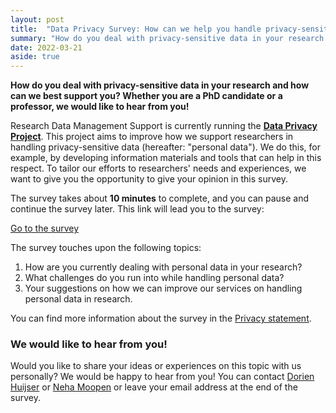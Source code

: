 ```yaml
---
layout: post
title:  "Data Privacy Survey: How can we help you handle privacy-sensitive data in research?"
summary: "How do you deal with privacy-sensitive data in your research and how can we best support you? We would like to hear from you in the Data Privacy Survey!"
date: 2022-03-21
aside: true
---
```


**How do you deal with privacy-sensitive data in your research and how can we best support you? Whether you are a PhD candidate or a professor, we would like to hear from you!**

Research Data Management Support is currently running the **<a href="https://utrechtuniversity.github.io/dataprivacyproject" target="_blank">Data Privacy Project</a>**. This project aims to improve how we support researchers in handling privacy-sensitive data (hereafter: "personal data"). We do this, for example, by developing information materials and tools that can help in this respect. To tailor our efforts to researchers' needs and experiences, we want to give you the opportunity to give your opinion in this survey. 

The survey takes about **10 minutes** to complete, and you can pause and continue the survey later. This link will lead you to the survey:

<a href="https://survey.uu.nl/jfe/form/SV_0TlcVlXQqqr4e8K" target="_blank" class="button">Go to the survey</a><br>

The survey touches upon the following topics:
1. How are you currently dealing with personal data in your research? 
2. What challenges do you run into while handling personal data?
3. Your suggestions on how we can improve our services on handling personal data in research.

You can find more information about the survey in the <a href="https://utrechtuniversity.github.io/dataprivacyproject/assets/docs/survey-privacy-statement.pdf" target="_blank">Privacy statement</a>.

### We would like to hear from you!
Would you like to share your ideas or experiences on this topic with us personally? We would be happy to hear from you!  You can contact <a href="https://www.uu.nl/staff/DCHuijser" target="_blank">Dorien Huijser</a> or <a href="https://www.uu.nl/staff/NMoopen" target="_blank">Neha Moopen</a> or leave your email address at the end of the survey.
